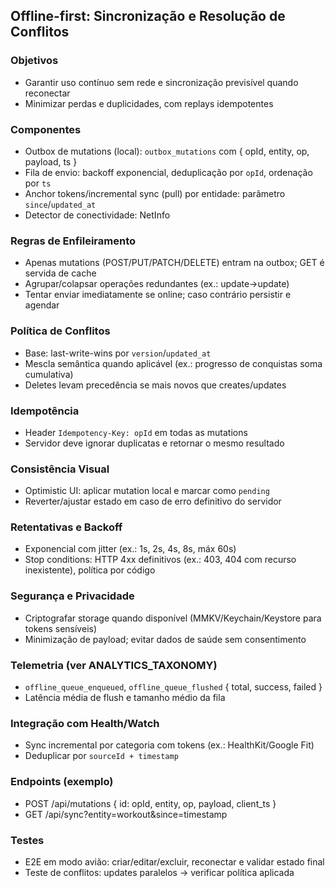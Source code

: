 ## Offline-first: Sincronização e Resolução de Conflitos

### Objetivos
- Garantir uso contínuo sem rede e sincronização previsível quando reconectar
- Minimizar perdas e duplicidades, com replays idempotentes

### Componentes
- Outbox de mutations (local): `outbox_mutations` com { opId, entity, op, payload, ts }
- Fila de envio: backoff exponencial, deduplicação por `opId`, ordenação por `ts`
- Anchor tokens/incremental sync (pull) por entidade: parâmetro `since`/`updated_at`
- Detector de conectividade: NetInfo

### Regras de Enfileiramento
- Apenas mutations (POST/PUT/PATCH/DELETE) entram na outbox; GET é servida de cache
- Agrupar/colapsar operações redundantes (ex.: update→update)
- Tentar enviar imediatamente se online; caso contrário persistir e agendar

### Política de Conflitos
- Base: last-write-wins por `version`/`updated_at`
- Mescla semântica quando aplicável (ex.: progresso de conquistas soma cumulativa)
- Deletes levam precedência se mais novos que creates/updates

### Idempotência
- Header `Idempotency-Key: opId` em todas as mutations
- Servidor deve ignorar duplicatas e retornar o mesmo resultado

### Consistência Visual
- Optimistic UI: aplicar mutation local e marcar como `pending`
- Reverter/ajustar estado em caso de erro definitivo do servidor

### Retentativas e Backoff
- Exponencial com jitter (ex.: 1s, 2s, 4s, 8s, máx 60s)
- Stop conditions: HTTP 4xx definitivos (ex.: 403, 404 com recurso inexistente), política por código

### Segurança e Privacidade
- Criptografar storage quando disponível (MMKV/Keychain/Keystore para tokens sensíveis)
- Minimização de payload; evitar dados de saúde sem consentimento

### Telemetria (ver ANALYTICS_TAXONOMY)
- `offline_queue_enqueued`, `offline_queue_flushed` { total, success, failed }
- Latência média de flush e tamanho médio da fila

### Integração com Health/Watch
- Sync incremental por categoria com tokens (ex.: HealthKit/Google Fit)
- Deduplicar por `sourceId + timestamp`

### Endpoints (exemplo)
- POST /api/mutations { id: opId, entity, op, payload, client_ts }
- GET /api/sync?entity=workout&since=timestamp

### Testes
- E2E em modo avião: criar/editar/excluir, reconectar e validar estado final
- Teste de conflitos: updates paralelos → verificar política aplicada

